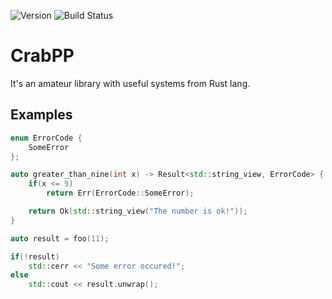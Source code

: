 ![Version](https://img.shields.io/badge/version-eternal_early_access-blue.svg)
![Build Status](https://img.shields.io/badge/build-passing-green.svg)

# CrabPP
It's an amateur library with useful systems from Rust lang.

## Examples

```cpp
enum ErrorCode {
    SomeError
};

auto greater_than_nine(int x) -> Result<std::string_view, ErrorCode> {
    if(x <= 9)
        return Err(ErrorCode::SomeError);

    return Ok(std::string_view("The number is ok!"));
}

auto result = foo(11);

if(!result)
    std::cerr << "Some error occured!";
else
    std::cout << result.unwrap();
```
